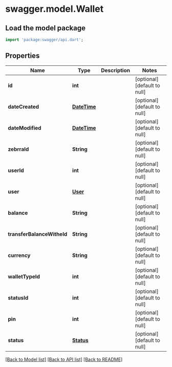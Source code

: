 # swagger.model.Wallet

## Load the model package
```dart
import 'package:swagger/api.dart';
```

## Properties
Name | Type | Description | Notes
------------ | ------------- | ------------- | -------------
**id** | **int** |  | [optional] [default to null]
**dateCreated** | [**DateTime**](DateTime.md) |  | [optional] [default to null]
**dateModified** | [**DateTime**](DateTime.md) |  | [optional] [default to null]
**zebrraId** | **String** |  | [optional] [default to null]
**userId** | **int** |  | [optional] [default to null]
**user** | [**User**](User.md) |  | [optional] [default to null]
**balance** | **String** |  | [optional] [default to null]
**transferBalanceWitheld** | **String** |  | [optional] [default to null]
**currency** | **String** |  | [optional] [default to null]
**walletTypeId** | **int** |  | [optional] [default to null]
**statusId** | **int** |  | [optional] [default to null]
**pin** | **int** |  | [optional] [default to null]
**status** | [**Status**](Status.md) |  | [optional] [default to null]

[[Back to Model list]](../README.md#documentation-for-models) [[Back to API list]](../README.md#documentation-for-api-endpoints) [[Back to README]](../README.md)

